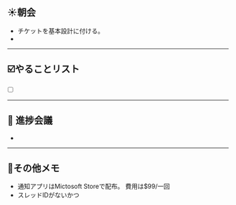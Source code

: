 ## **☀️**朝会

- チケットを基本設計に付ける。
- 

---
## ☑️やることリスト

- [ ]  


---
## 📌 進捗会議

- 


---
## 📝その他メモ

- 通知アプリはMictosoft Storeで配布。
  費用は$99/一回
- スレッドIDがないかつ